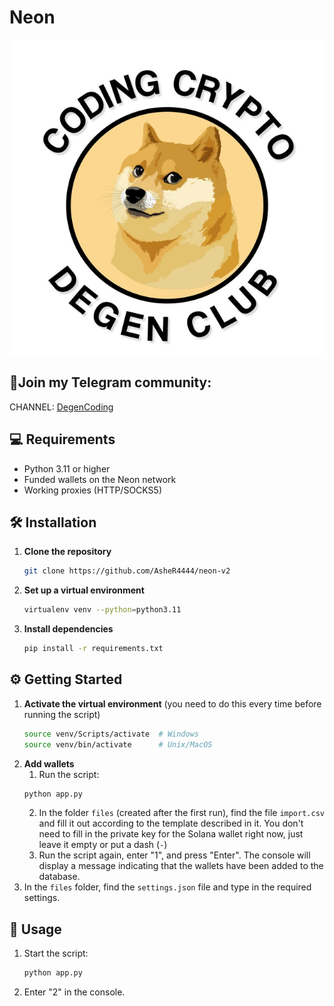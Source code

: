 # Neon

![Coding Crypto Degen Club](./image.png)

## 🔔Join my Telegram community:
CHANNEL: [DegenCoding](https://t.me/degencoding)

## 💻 Requirements

- Python 3.11 or higher
- Funded wallets on the Neon network
- Working proxies (HTTP/SOCKS5)

## 🛠️ Installation
1. **Clone the repository**
   ```bash
   git clone https://github.com/AsheR4444/neon-v2
   ```
2. **Set up a virtual environment**
   ```bash
   virtualenv venv --python=python3.11
   ```
3. **Install dependencies**
   ```bash
   pip install -r requirements.txt
   ```
## ⚙️ Getting Started
1. **Activate the virtual environment** (you need to do this every time before running the script)
    ```bash
    source venv/Scripts/activate  # Windows
    source venv/bin/activate      # Unix/MacOS
    ```
2. **Add wallets**
    1. Run the script:
    ```bash
    python app.py
    ```
    2. In the folder `files` (created after the first run), find the file `import.csv` and fill it out according to the template described in it. You don't need to fill in the private key for the Solana wallet right now, just leave it empty or put a dash (`-`)
    3. Run the script again, enter "1", and press "Enter". The console will display a message indicating that the wallets have been added to the database.
3. In the `files` folder, find the `settings.json` file and type in the required settings.
## 🚀 **Usage**
1. Start the script:
   ```bash
   python app.py
   ```
2. Enter "2" in the console.
